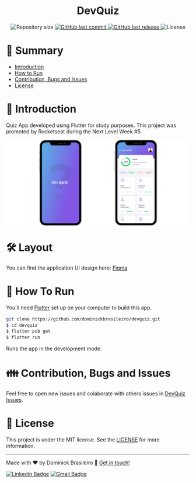 <h1 align="center" style="display:flex;align-items:center;justify-content:center;">
  DevQuiz
</h1>

<p  align="center">
  <img  alt="Repository size"  src="https://img.shields.io/github/repo-size/dominickbrasileiro/devquiz?color=282A36&style=for-the-badge">

  <a  href="https://github.com/LuanSilveiraSouza/ecosmmerce/commits/master">
    <img  alt="GitHub last commit"  src="https://img.shields.io/github/last-commit/dominickbrasileiro/devquiz?color=282A36&style=for-the-badge">
  </a>

  <a  href="https://github.com/dominickbrasileiro/devquiz/releases">
    <img  alt="GitHub last release"  src="https://img.shields.io/github/release/dominickbrasileiro/devquiz?color=282A36&style=for-the-badge">
  </a>

  <img  alt="License"  src="https://img.shields.io/badge/license-MIT-282A36?&style=for-the-badge">
</p>

# 📌 Summary

* [Introduction](#-introduction)
* [How to Run](#-how-to-run)
* [Contribution, Bugs and Issues](#-contribution-bugs-and-issues)
* [License](#-license)

# 📎 Introduction

Quiz App developed using Flutter for study purposes. This project was promoted by Rocketseat during the Next Level Week #5.

<img align="center" src="./.github/main.png">

# 🛠️ Layout

You can find the application UI design here: [Figma](https://www.figma.com/file/Kn4qyLRDE9WWlyJ3CAQrmp/DevQuiz---Dominick-Brasileiro)

# 🚀 How To Run

You'll need [Flutter](https://flutter.dev) set up on your computer to build this app.

```bash
git clone https://github.com/dominickbrasileiro/devquiz.git
$ cd devquiz
$ flutter pub get
$ flutter run
```

Runs the app in the development mode.

# 👪 Contribution, Bugs and Issues

Feel free to open new issues and colaborate with others issues in [DevQuiz Issues](https://github.com/dominickbrasileiro/devquiz/issues).

# 📝 License

This project is under the MIT license. See the [LICENSE](https://github.com/dominickbrasileiro/devquiz/blob/main/LICENSE) for more information.

---

Made with ❤️ by Dominick Brasileiro 💎 [Get in touch!](https://www.linkedin.com/in/dominickbrasileiro/)

[![Linkedin Badge](https://img.shields.io/badge/-LinkedIn-blue?style=flat-square&logo=Linkedin&logoColor=white&link=https://www.linkedin.com/in/dominickbrasileiro/)](https://www.linkedin.com/in/dominickbrasileiro/)
[![Gmail Badge](https://img.shields.io/badge/-Gmail-c14438?style=flat-square&logo=Gmail&logoColor=white&link=mailto:brasileiro.dominick@gmail.com)](mailto:brasileiro.dominick@gmail.com)